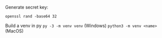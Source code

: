 Generate secret key:

``openssl rand -base64 32``

Build a venv in py
``py -3 -m venv venv`` (Windows)
``python3 -m venv <name>`` (MacOS)